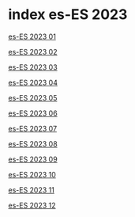 # index es-ES 2023

<a href="./01">es-ES 2023 01</a>

<a href="./02">es-ES 2023 02</a>

<a href="./03">es-ES 2023 03</a>

<a href="./04">es-ES 2023 04</a>

<a href="./05">es-ES 2023 05</a>

<a href="./06">es-ES 2023 06</a>

<a href="./07">es-ES 2023 07</a>

<a href="./08">es-ES 2023 08</a>

<a href="./09">es-ES 2023 09</a>

<a href="./10">es-ES 2023 10</a>

<a href="./11">es-ES 2023 11</a>

<a href="./12">es-ES 2023 12</a>
